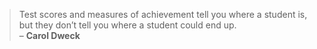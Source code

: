 >Test scores and measures of achievement tell you where a student is, but they don’t tell you where a student could end up.\
> – **Carol Dweck**
